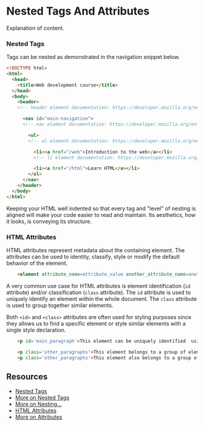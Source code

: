# Nested Tags And Attributes

Explanation of content.

### Nested Tags

Tags can be nested as demonstrated in the navigation snippet below.

```html
<!DOCTYPE html>
<html>
  <head>
    <title>Web development course</title>
  </head>
  <body>
    <header>
    <!-- header element documentation: https://developer.mozilla.org/en-US/docs/Web/HTML/Element/header -->

      <nav id="main-navigation">
      <!-- nav element documentation: https://developer.mozilla.org/en-US/docs/Web/HTML/Element/nav -->

        <ul>
        <!-- ul element documentation: https://developer.mozilla.org/en-US/docs/Web/HTML/Element/ul -->

          <li><a href="/web">Introduction to the web</a></li>
          <!-- li element documentation: https://developer.mozilla.org/en-US/docs/Web/HTML/Element/li -->

          <li><a href="/html">Learn HTML</a></li>
        </ul>
      </nav>
    </header>
  </body>
</html>
```

Keeping your HTML well indented so that every tag and "level" of nesting is
aligned will make your code easier to read and maintain. Its aesthetics, how it
looks, is conveying its structure.

### HTML Attributes

HTML attributes represent metadata about the containing element.  The
attributes can be used to identity, classify, style or modify the default
behavior of the element.

```html
	<element attribute_name=attribute_value another_attribute_name=another_attribute_value></element>
```

A very common use case for HTML attributes is element identification (`id`
attribute) and/or classification (`class` attribute). The `id` attribute is
used to uniquely identify an element within the whole document. The `class`
attribute is used to group together similar elements.

Both `<id>` and `<class>` attributes are often used for styling purposes since they allows us to find a specific element or style similar elements with a single style declaration.

```html
	<p id='main_paragraph'>This element can be uniquely identified  using the 'main_paragraph' id HTML attribute... OR CAN IT?</p>

	<p class='other_paragraphs'>This element belongs to a group of elements who share the 'other_paragraphs' HTML class attribute</p>
	<p class='other_paragraphs'>This element also belongs to a group of elements who share the 'other_paragraphs' HTML class attribute</p>
```

## Resources

* [Nested Tags](http://www.bu.edu/tech/services/cccs/websites/www/non-wordpress/start/html-introduction/syntax/nesting-tags/)
* [More on Nested Tags](https://www.thoughtco.com/nesting-html-tags-3466475)
* [More on Nesting...](http://www.iraqtimeline.com/maxdesign/basicdesign/principles/prinnest.html)
* [HTML Attributes](https://www.w3schools.com/html/html_attributes.asp)
* [More on Attributes](https://www.tutorialspoint.com/html/html_attributes.htm)
